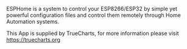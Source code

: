 
ESPHome is a system to control your ESP8266/ESP32 by simple yet powerful configuration files and control them remotely through Home Automation systems.

This App is supplied by TrueCharts, for more information please visit https://truecharts.org
